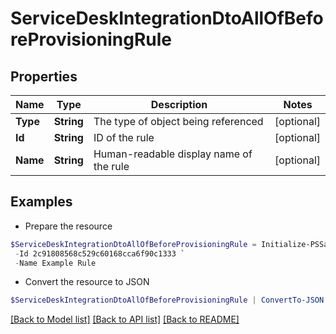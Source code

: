# ServiceDeskIntegrationDtoAllOfBeforeProvisioningRule
## Properties

Name | Type | Description | Notes
------------ | ------------- | ------------- | -------------
**Type** | **String** | The type of object being referenced | [optional] 
**Id** | **String** | ID of the rule | [optional] 
**Name** | **String** | Human-readable display name of the rule | [optional] 

## Examples

- Prepare the resource
```powershell
$ServiceDeskIntegrationDtoAllOfBeforeProvisioningRule = Initialize-PSSailpointBetaServiceDeskIntegrationDtoAllOfBeforeProvisioningRule  -Type RULE `
 -Id 2c91808568c529c60168cca6f90c1333 `
 -Name Example Rule
```

- Convert the resource to JSON
```powershell
$ServiceDeskIntegrationDtoAllOfBeforeProvisioningRule | ConvertTo-JSON
```

[[Back to Model list]](../README.md#documentation-for-models) [[Back to API list]](../README.md#documentation-for-api-endpoints) [[Back to README]](../README.md)

